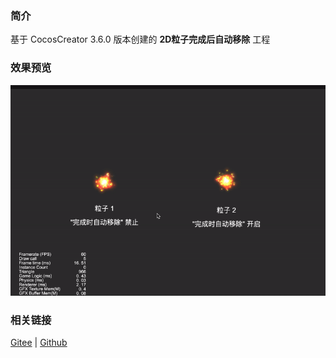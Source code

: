 ### 简介

基于 CocosCreator 3.6.0 版本创建的 **2D粒子完成后自动移除** 工程

### 效果预览
![image](../../../gif/202203/2022030547.gif)

### 相关链接
[Gitee](https://gitee.com/mirrors_cocos-creator/example-cases/tree/v2.4.3/assets/cases/01_graphics/02_particle) | [Github](https://github.com/cocos-creator/example-cases/tree/v2.4.3/assets/cases/01_graphics/02_particle)